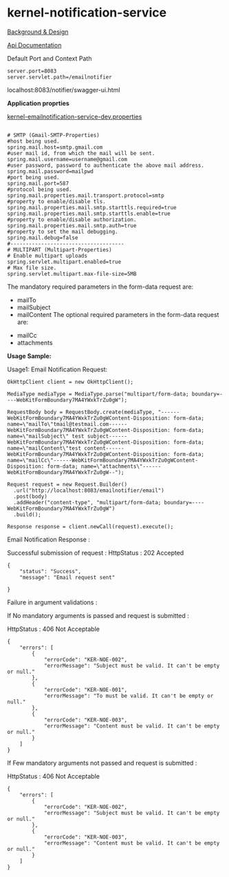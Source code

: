 # kernel-notification-service

[Background & Design](../../docs/design/kernel/kernel-emailnotification.md)
 
[Api Documentation](https://github.com/mosip/mosip/wiki/Kernel-APIs#email-notification)

Default Port and Context Path
 
 ```
server.port=8083
server.servlet.path=/emailnotifier

 ```
 
 localhost:8083/notifier/swagger-ui.html
 
  **Application proprties**

[kernel-emailnotification-service-dev.properties](../../config/kernel-emailnotification-service-dev.properties)

```

# SMTP (Gmail-SMTP-Properties)
#host being used.
spring.mail.host=smtp.gmail.com
#user mail id, from which the mail will be sent.
spring.mail.username=username@gmail.com
#user password, password to authenticate the above mail address.
spring.mail.password=mailpwd
#port being used.
spring.mail.port=587
#protocol being used.
spring.mail.properties.mail.transport.protocol=smtp
#property to enable/disable tls.
spring.mail.properties.mail.smtp.starttls.required=true
spring.mail.properties.mail.smtp.starttls.enable=true
#property to enable/disable authorization.
spring.mail.properties.mail.smtp.auth=true
#property to set the mail debugging.
spring.mail.debug=false
#-------------------------------------
# MULTIPART (Multipart-Properties)
# Enable multipart uploads
spring.servlet.multipart.enabled=true
# Max file size.
spring.servlet.multipart.max-file-size=5MB 

```
 
 The mandatory required parameters in the form-data request are:
 * mailTo
 * mailSubject
 * mailContent
The optional required parameters in the form-data request are:
 - mailCc
 - attachments
 
**Usage Sample:**
 
 Usage1:
 Email Notification Request:
 
```
OkHttpClient client = new OkHttpClient();

MediaType mediaType = MediaType.parse("multipart/form-data; boundary=----WebKitFormBoundary7MA4YWxkTrZu0gW");

RequestBody body = RequestBody.create(mediaType, "------WebKitFormBoundary7MA4YWxkTrZu0gWContent-Disposition: form-data; name=\"mailTo\"tmail@testmail.com------WebKitFormBoundary7MA4YWxkTrZu0gWContent-Disposition: form-data; name=\"mailSubject\" test subject------WebKitFormBoundary7MA4YWxkTrZu0gWContent-Disposition: form-data; name=\"mailContent\"test content------WebKitFormBoundary7MA4YWxkTrZu0gWContent-Disposition: form-data; name=\"mailCc\"------WebKitFormBoundary7MA4YWxkTrZu0gWContent-Disposition: form-data; name=\"attachments\"------WebKitFormBoundary7MA4YWxkTrZu0gW--");

Request request = new Request.Builder()
  .url("http://localhost:8083/emailnotifier/email")
  .post(body)
  .addHeader("content-type", "multipart/form-data; boundary=----WebKitFormBoundary7MA4YWxkTrZu0gW")
  .build();

Response response = client.newCall(request).execute();

 ```
 
Email Notification Response :

Successful submission of request :
HttpStatus : 202 Accepted

```
{
    "status": "Success",
    "message": "Email request sent"
    
}
```

Failure in argument validations : 

If No mandatory arguments is passed and request is submitted :

HttpStatus : 406 Not Acceptable


```
{
    "errors": [
        {
            "errorCode": "KER-NOE-002",
            "errorMessage": "Subject must be valid. It can't be empty or null."
        },
        {
            "errorCode": "KER-NOE-001",
            "errorMessage": "To must be valid. It can't be empty or null."
        },
        {
            "errorCode": "KER-NOE-003",
            "errorMessage": "Content must be valid. It can't be empty or null."
        }
    ]
}
```

If Few mandatory arguments not passed and request is submitted :

HttpStatus : 406 Not Acceptable

```
{
    "errors": [
        {
            "errorCode": "KER-NOE-002",
            "errorMessage": "Subject must be valid. It can't be empty or null."
        },
        {
            "errorCode": "KER-NOE-003",
            "errorMessage": "Content must be valid. It can't be empty or null."
        }
    ]
}
```